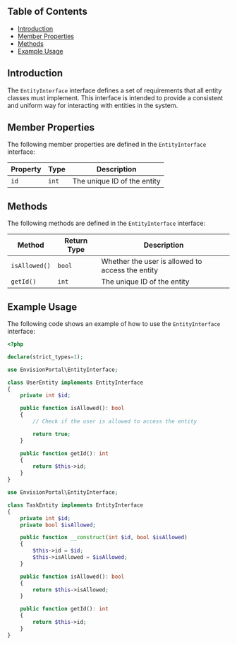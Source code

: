 ## Table of Contents

- [Introduction](#introduction)
- [Member Properties](#member-properties)
- [Methods](#methods)
- [Example Usage](#example-usage)

## Introduction

The `EntityInterface` interface defines a set of requirements that all entity classes must implement. This interface is intended to provide a consistent and uniform way for interacting with entities in the system.

## Member Properties

The following member properties are defined in the `EntityInterface` interface:

| Property | Type | Description |
|---|---|---|
| `id` | `int` | The unique ID of the entity |

## Methods

The following methods are defined in the `EntityInterface` interface:

| Method | Return Type | Description |
|---|---|---|
| `isAllowed()` | `bool` | Whether the user is allowed to access the entity |
| `getId()` | `int` | The unique ID of the entity |

## Example Usage

The following code shows an example of how to use the `EntityInterface` interface:

```php
<?php

declare(strict_types=1);

use EnvisionPortal\EntityInterface;

class UserEntity implements EntityInterface
{
    private int $id;

    public function isAllowed(): bool
    {
        // Check if the user is allowed to access the entity

        return true;
    }

    public function getId(): int
    {
        return $this->id;
    }
}
```
```php
use EnvisionPortal\EntityInterface;

class TaskEntity implements EntityInterface
{
    private int $id;
    private bool $isAllowed;

    public function __construct(int $id, bool $isAllowed)
    {
        $this->id = $id;
        $this->isAllowed = $isAllowed;
    }

    public function isAllowed(): bool
    {
        return $this->isAllowed;
    }

    public function getId(): int
    {
        return $this->id;
    }
}
```